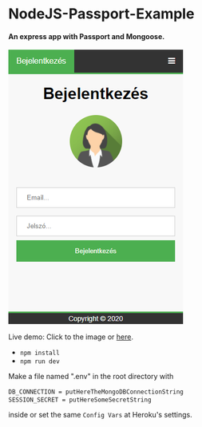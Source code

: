 # NodeJS-Passport-Example
#### An express app with Passport and Mongoose.

[![Screenshot](screenshot.png?raw=true "Passport-Example")](https://nodejs-passport-example.herokuapp.com)

Live demo: Click to the image or [here](https://nodejs-passport-example.herokuapp.com).

- `npm install`
- `npm run dev`

Make a file named ".env" in the root directory with
```
DB_CONNECTION = putHereTheMongoDBConnectionString
SESSION_SECRET = putHereSomeSecretString
```
inside or set the same `Config Vars` at Heroku's settings.
